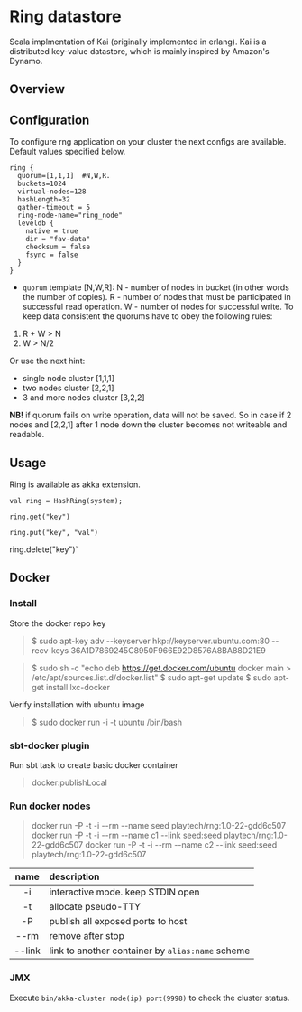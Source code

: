 Ring datastore
===

Scala implmentation of Kai (originally implemented in erlang).
Kai is a distributed key-value datastore, which is mainly inspired
by Amazon's Dynamo.

## Overview


## Configuration

To configure rng application on your cluster the next configs are available. Default values specified below.
  

```
ring {
  quorum=[1,1,1]  #N,W,R.
  buckets=1024
  virtual-nodes=128
  hashLength=32
  gather-timeout = 5
  ring-node-name="ring_node"
  leveldb {
    native = true
    dir = "fav-data"
    checksum = false
    fsync = false
  }
}
```


* `quorum` template [N,W,R]: N - number of nodes in bucket (in other words the number of copies). R - number of nodes that must  be participated in successful read operation.
W - number of nodes for successful write.
To keep data consistent the quorums have to obey the following rules:
1. R + W > N
2. W > N/2
   
Or use the next hint:
* single node cluster [1,1,1]
* two nodes cluster [2,2,1]
* 3 and more nodes cluster [3,2,2]

__NB!__ if quorum fails on write operation, data will not be saved. So in case if 2 nodes and [2,2,1] after 1 node down
  the cluster becomes not writeable and readable.






## Usage

Ring is available as akka extension.

`val ring = HashRing(system);`

`ring.get("key")`

`ring.put("key", "val")`

ring.delete("key")`



## Docker

### Install
Store the docker repo key

  > $ sudo apt-key adv --keyserver hkp://keyserver.ubuntu.com:80 --recv-keys 36A1D7869245C8950F966E92D8576A8BA88D21E9

  > $ sudo sh -c "echo deb https://get.docker.com/ubuntu docker main > /etc/apt/sources.list.d/docker.list"
  > $ sudo apt-get update
  > $ sudo apt-get install lxc-docker

Verify installation with ubuntu image

  > $ sudo docker run -i -t ubuntu /bin/bash

### sbt-docker plugin

Run sbt task to create basic docker container

  > docker:publishLocal

### Run docker nodes

  > docker run -P -t -i --rm --name seed playtech/rng:1.0-22-gdd6c507
  > docker run -P -t -i --rm --name c1 --link seed:seed playtech/rng:1.0-22-gdd6c507
  > docker run -P -t -i --rm --name c2 --link seed:seed playtech/rng:1.0-22-gdd6c507
  
| name    | description
| :-----: | :---------------------------------
| -i      | interactive mode. keep STDIN open
| -t      | allocate pseudo-TTY
| -P      | publish all exposed ports to host
| --rm    | remove after stop
| --link  | link to another container by `alias:name` scheme

### JMX

Execute `bin/akka-cluster node(ip) port(9998)` to check the cluster status.